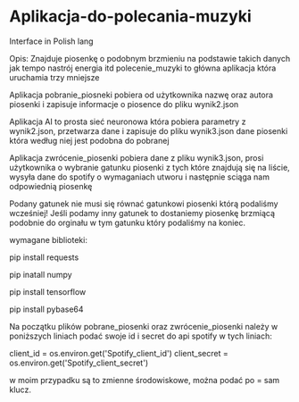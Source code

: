# Aplikacja-do-polecania-muzyki

Interface in Polish lang

Opis:
Znajduje piosenkę o podobnym brzmieniu na podstawie takich danych jak tempo nastrój energia itd
polecenie_muzyki to główna aplikacja która uruchamia trzy mniejsze

Aplikacja pobranie_piosneki pobiera od użytkownika nazwę oraz autora piosenki i zapisuje informacje o piosence do pliku wynik2.json

Aplikacja AI to prosta sieć neuronowa która pobiera parametry z wynik2.json, przetwarza dane i zapisuje do pliku wynik3.json dane piosenki która według niej jest podobna do pobranej

Aplikacja zwrócenie_piosenki pobiera dane z pliku wynik3.json, prosi użytkownika o wybranie gatunku piosenki z tych które znajdują się na liście, wysyła dane do spotify o wymaganiach utworu i następnie sciąga nam odpowiednią piosenkę

Podany gatunek nie musi się równać gatunkowi piosenki którą podaliśmy wcześniej! Jeśli podamy inny gatunek to dostaniemy piosenkę brzmiącą podobnie do orginału w tym gatunku który podaliśmy na koniec.


wymagane biblioteki:

pip install requests

pip inatall numpy

pip install tensorflow

pip install pybase64

Na początku plików pobrane_piosenki oraz zwrócenie_piosenki należy w poniższych liniach podać swoje id i secret do api spotify w tych liniach:

client_id = os.environ.get('Spotify_client_id')
client_secret = os.environ.get('Spotify_client_secret')

w moim przypadku są to zmienne środowiskowe, można podać po = sam klucz.
